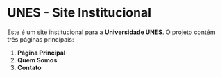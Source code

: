 # UNES - Site Institucional

Este é um site institucional para a **Universidade UNES**. O projeto contém três páginas principais:

1. **Página Principal**
2. **Quem Somos**
3. **Contato**
